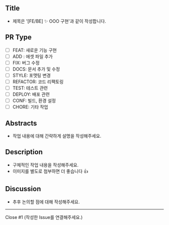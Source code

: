 ## Title

- 제목은 '[FE/BE] ✨ OOO 구현'과 같이 작성합니다.

## PR Type

- [ ] FEAT: 새로운 기능 구현
- [ ] ADD : 에셋 파일 추가
- [ ] FIX: 버그 수정
- [ ] DOCS: 문서 추가 및 수정
- [ ] STYLE: 포맷팅 변경
- [ ] REFACTOR: 코드 리팩토링
- [ ] TEST: 테스트 관련
- [ ] DEPLOY: 배포 관련
- [ ] CONF: 빌드, 환경 설정
- [ ] CHORE: 기타 작업

## Abstracts

- 작업 내용에 대해 간략하게 설명을 작성해주세요.

## Description

- 구체적인 작업 내용을 작성해주세요.
- 이미지를 별도로 첨부하면 더 좋습니다 👍

## Discussion

- 추후 논의할 점에 대해 작성해주세요.

---

Close #1
(작성한 Issue를 연결해주세요.)
